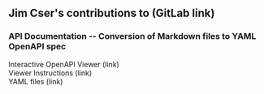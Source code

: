 ## Jim Cser's contributions to (GitLab link)
### API Documentation -- Conversion of Markdown files to YAML OpenAPI spec
Interactive OpenAPI Viewer (link)  
Viewer Instructions (link)  
YAML files (link)  
